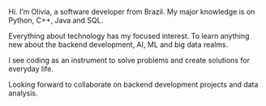  Hi. I’m Olivia, a software developer from Brazil. My major knowledge is on Python, C++, Java and SQL.
 
 Everything about technology has my focused interest. To learn anything new about the backend development, AI, ML and big data realms.

 I see coding as an instrument to solve problems and create solutions for everyday life.
 
 Looking forward to collaborate on backend development projects and data analysis.

<!---
olivialrp/olivialrp is a ✨ special ✨ repository because its `README.md` (this file) appears on your GitHub profile.
You can click the Preview link to take a look at your changes.
--->
